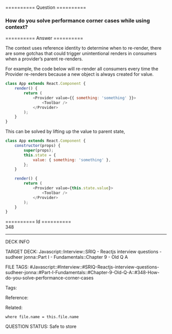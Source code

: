 ========== Question ==========  

### How do you solve performance corner cases while using context?  

========== Answer ==========  

The context uses reference identity to determine when to re-render, there are some gotchas that could trigger unintentional renders in consumers when a provider’s parent re-renders.

For example, the code below will re-render all consumers every time the Provider re-renders because a new object is always created for value.

```javascript
class App extends React.Component {
    render() {
        return (
            <Provider value={{ something: 'something' }}>
                <Toolbar />
            </Provider>
        );
    }
}
```

This can be solved by lifting up the value to parent state,

```javascript
class App extends React.Component {
    constructor(props) {
        super(props);
        this.state = {
            value: { something: 'something' },
        };
    }

    render() {
        return (
            <Provider value={this.state.value}>
                <Toolbar />
            </Provider>
        );
    }
}
```

========== Id ==========  
348

---

DECK INFO

TARGET DECK: Javascript::Interview::SRIQ - Reactjs interview questions - sudheer jonna::Part I - Fundamentals::Chapter 9 - Old Q A

FILE TAGS: #Javascript::#Interview::#SRIQ-Reactjs-interview-questions-sudheer-jonna::#Part-I-Fundamentals::#Chapter-9-Old-Q-A::#348-How-do-you-solve-performance-corner-cases

Tags:

Reference:

Related:

```dataview
where file.name = this.file.name
```

QUESTION STATUS: Safe to store
